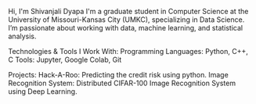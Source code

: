 Hi, I'm Shivanjali Dyapa
I'm a graduate student in Computer Science at the University of Missouri-Kansas City (UMKC), specializing in Data Science. 
I’m passionate about working with data, machine learning, and statistical analysis.

Technologies & Tools I Work With:
Programming Languages: Python, C++, C
Tools: Jupyter, Google Colab, Git

Projects:
Hack-A-Roo: Predicting the credit risk using python.
Image Recognition System: Distributed CIFAR-100 Image Recognition System using Deep Learning.



